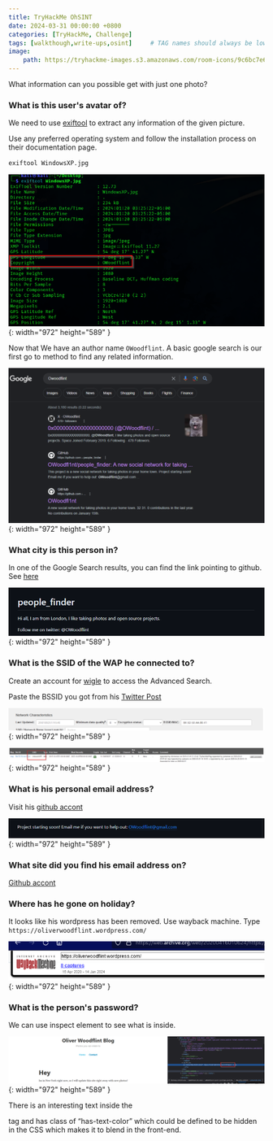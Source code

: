 ```yaml
---
title: TryHackMe OhSINT
date: 2024-03-31 00:00:00 +0800
categories: [TryHackMe, Challenge]
tags: [walkthough,write-ups,osint]     # TAG names should always be lowercase
image:
    path: https://tryhackme-images.s3.amazonaws.com/room-icons/9c6bc7e6db746ea68ecaa99e328923f1.png
---
```


What information can you possible get with just one photo?

### **What is this user's avatar of?**

We need to use [exiftool](https://exiftool.org/) to extract any information of the given picture.

Use any preferred operating system and follow the installation process on their documentation page.

```bash
exiftool WindowsXP.jpg
```

![Desktop View](/assets/images/ohsint/name.png){: width="972" height="589" }

Now that We have an author name `OWoodflint`. A basic google search is our first go to method to find any related information.

![Desktop View](/assets/images/ohsint/google.png){: width="972" height="589" }

### **What city is this person in?**

In one of the Google Search results, you can find the link pointing to github. See [here](https://github.com/OWoodfl1nt/people_finder)

![Desktop View](/assets/images/ohsint/peoplefinder.png){: width="972" height="589" }

### **What is the SSID of the WAP he connected to?**
Create an account for [wigle](https://wigle.net/) to access the Advanced Search.

Paste the BSSID you got from his [Twitter Post](https://twitter.com/OWoodflint/status/1102220421091463168)

![Desktop View](/assets/images/ohsint/ssid.png){: width="972" height="589" }

![Desktop View](/assets/images/ohsint/ssid2.png){: width="972" height="589" }

### **What is his personal email address?**
Visit his [github accont](https://github.com/OWoodfl1nt/people_finder)

![Desktop View](/assets/images/ohsint/email.png){: width="972" height="589" }

### **What site did you find his email address on?**
[Github accont](https://github.com/OWoodfl1nt/people_finder)

### **Where has he gone on holiday?**

It looks like his wordpress has been removed. Use wayback machine. Type `https://oliverwoodflint.wordpress.com/`

![Desktop View](/assets/images/ohsint/holiday.png){: width="972" height="589" }

### **What is the person's password?**

We can use inspect element to see what is inside.

![Desktop View](/assets/images/ohsint/hidden.png){: width="972" height="589" }

There is an interesting text inside the <p> tag and has class of “has-text-color” which could be defined to be hidden in the CSS which makes it to blend in the front-end.